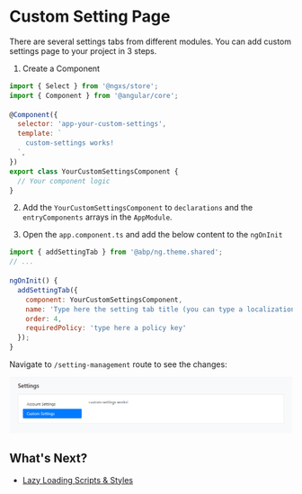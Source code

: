 # Custom Setting Page

There are several settings tabs from different modules. You can add custom settings page to your project in 3 steps.

1. Create a Component

```js
import { Select } from '@ngxs/store';
import { Component } from '@angular/core';

@Component({
  selector: 'app-your-custom-settings',
  template: `
    custom-settings works! 
  `,
})
export class YourCustomSettingsComponent {
  // Your component logic
}
```

2. Add the `YourCustomSettingsComponent` to `declarations` and the `entryComponents` arrays in the `AppModule`.

3. Open the `app.component.ts` and add the below content to the `ngOnInit`

```js
import { addSettingTab } from '@abp/ng.theme.shared';
// ...

ngOnInit() {
  addSettingTab({
    component: YourCustomSettingsComponent,
    name: 'Type here the setting tab title (you can type a localization key, e.g: AbpAccount::Login',
    order: 4,
    requiredPolicy: 'type here a policy key'
  });
}
```

Navigate to `/setting-management` route to see the changes:

![Custom Settings Tab](./images/custom-settings.png)

## What's Next?

- [Lazy Loading Scripts & Styles](./Lazy-Load-Service.md)

